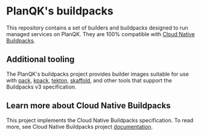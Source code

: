 # PlanQK's buildpacks

This repository contains a set of builders and buildpacks designed to run managed services on PlanQK.
They are 100% compatible with [Cloud Native Buildpacks](https://buildpacks.io/).

## Additional tooling

The PlanQK's buildpacks project provides builder images suitable for use with
[pack](https://github.com/buildpacks/pack),
[kpack](https://github.com/pivotal/kpack),
[tekton](https://github.com/tektoncd/catalog/tree/HEAD/task/buildpacks/0.1),
[skaffold](https://github.com/GoogleContainerTools/skaffold/tree/HEAD/examples/buildpacks),
and other tools that support the Buildpacks v3 specification.

## Learn more about Cloud Native Buildpacks

This project implements the Cloud Native Buildpacks specification.
To read more, see Cloud Native Buildpacks project
[documentation](https://buildpacks.io/docs/concepts).
